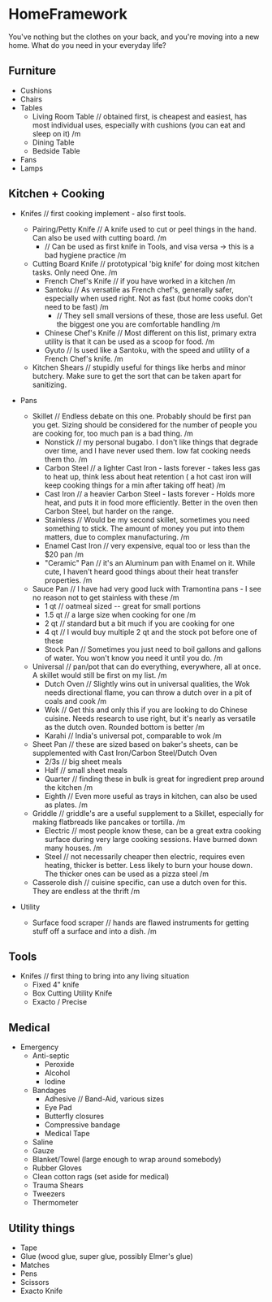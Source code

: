 # HomeFramework
You've nothing but the clothes on your back, and you're moving into a new home. What do you need in your everyday life?


## Furniture
 - Cushions
 - Chairs
 - Tables
    - Living Room Table // obtained first, is cheapest and easiest, has most individual uses, especially with cushions (you can eat and sleep on it) /m
    - Dining Table
    - Bedside Table 
 - Fans
 - Lamps

## Kitchen + Cooking

 - Knifes // first cooking implement - also first tools.
    - Pairing/Petty Knife // A knife used to cut or peel things in the hand. Can also be used with cutting board. /m
        - // Can be used as first knife in Tools, and visa versa -> this is a bad hygiene practice /m
    - Cutting Board Knife // prototypical 'big knife' for doing most kitchen tasks. Only need One. /m 
        -  French Chef's Knife // if you have worked in a kitchen /m
        -  Santoku // As versatile as French chef's, generally safer, especially when used right. Not as fast (but home cooks don't need to be fast) /m 
            - // They sell small versions of these, those are less useful. Get the biggest one you are comfortable handling /m
        - Chinese Chef's Knife // Most different on this list, primary extra utility is that it can be used as a scoop for food. /m
        - Gyuto // Is used like a Santoku, with the speed and utility of a French Chef's knife. /m
    - Kitchen Shears // stupidly useful for things like herbs and minor butchery. Make sure to get the sort that can be taken apart for sanitizing. 

 - Pans 
    - Skillet // Endless debate on this one. Probably should be first pan you get. Sizing should be considered for the number of people you are cooking for, too much pan is a bad thing. /m
        - Nonstick // my personal bugabo. I don't like things that degrade over time, and I have never used them. low fat cooking needs them tho. /m
        - Carbon Steel // a lighter Cast Iron - lasts forever - takes less gas to heat up, think less about heat retention ( a hot cast iron will keep cooking things for a min after taking off heat) /m
        - Cast Iron // a heavier Carbon Steel - lasts forever - Holds more heat, and puts it in food more efficiently. Better in the oven then Carbon Steel, but harder on the range.  
        - Stainless // Would be my second skillet, sometimes you need something to stick. The amount of money you put into them matters, due to complex manufacturing. /m
        - Enamel Cast Iron // very expensive, equal too or less than the $20 pan /m
        - "Ceramic" Pan // it's an Aluminum pan with Enamel on it. While cute, I haven't heard good things about their heat transfer properties. /m 
    - Sauce Pan // I have had very good luck with Tramontina pans - I see no reason not to get stainless with these /m
        -  1 qt // oatmeal sized -- great for small portions 
        -  1.5 qt // a large size when cooking for one /m  
        -  2 qt // standard but a bit much if you are cooking for one 
        -  4 qt // I would buy multiple 2 qt and the stock pot before one of these
        -  Stock Pan // Sometimes you just need to boil gallons and gallons of water. You won't know you need it until you do. /m
    - Universal // pan/pot that can do everything, everywhere, all at once. A skillet would still be first on my list. /m
        - Dutch Oven // Slightly wins out in universal qualities, the Wok needs directional flame, you can throw a dutch over in a pit of coals and cook /m
        - Wok  // Get this and only this if you are looking to do Chinese cuisine. Needs research to use right, but it's nearly as versatile as the dutch oven. Rounded bottom is better /m 
        - Karahi // India's universal pot, comparable to wok /m 
    - Sheet Pan // these are sized based on baker's sheets, can be supplemented with Cast Iron/Carbon Steel/Dutch Oven 
        - 2/3s // big sheet meals   
        - Half // small sheet meals
        - Quarter // finding these in bulk is great for ingredient prep around the kitchen /m
        - Eighth // Even more useful as trays in kitchen, can also be used as plates. /m
    - Griddle // griddle's are a useful supplement to a Skillet, especially for making flatbreads like pancakes or tortilla. /m
        - Electric // most people know these, can be a great extra cooking surface during very large cooking sessions. Have burned down many houses. /m 
        - Steel // not necessarily cheaper then electric, requires even heating, thicker is better. Less likely to burn your house down. The thicker ones can be used as a pizza steel /m
    - Casserole dish // cuisine specific, can use a dutch oven for this. They are endless at the thrift /m


 - Utility
    - Surface food scraper // hands are flawed instruments for getting stuff off a surface and into a dish. /m 


## Tools
 
 - Knifes // first thing to bring into any living situation 
    - Fixed 4" knife
    - Box Cutting Utility Knife 
    - Exacto / Precise 

## Medical 

 - Emergency
    - Anti-septic 
       - Peroxide 
       - Alcohol
       - Iodine 
    - Bandages
       - Adhesive // Band-Aid, various sizes
       - Eye Pad
       - Butterfly closures
       - Compressive bandage
       - Medical Tape
    - Saline
    - Gauze
    - Blanket/Towel (large enough to wrap around somebody)
    - Rubber Gloves
    - Clean cotton rags (set aside for medical) 
    - Trauma Shears
    - Tweezers
    - Thermometer


## Utility things
 - Tape
 - Glue (wood glue, super glue, possibly Elmer's glue)
 - Matches
 - Pens
 - Scissors
 - Exacto Knife
